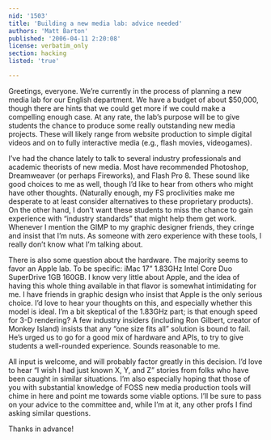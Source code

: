 ```yaml
---
nid: '1503'
title: 'Building a new media lab: advice needed'
authors: 'Matt Barton'
published: '2006-04-11 2:20:08'
license: verbatim_only
section: hacking
listed: 'true'

---
```

Greetings, everyone. We’re currently in the process of planning a new media lab for our English department. We have a budget of about $50,000, though there are hints that we could get more if we could make a compelling enough case. At any rate, the lab’s purpose will be to give students the chance to produce some really outstanding new media projects. These will likely range from website production to simple digital videos and on to fully interactive media (e.g., flash movies, videogames).

I’ve had the chance lately to talk to several industry professionals and academic theorists of new media. Most have recommended Photoshop, Dreamweaver (or perhaps Fireworks), and Flash Pro 8. These sound like good choices to me as well, though I’d like to hear from others who might have other thoughts. (Naturally enough, my FS proclivities make me desperate to at least consider alternatives to these proprietary products). On the other hand, I don’t want these students to miss the chance to gain experience with “industry standards” that might help them get work. Whenever I mention the GIMP to my graphic designer friends, they cringe and insist that I’m nuts. As someone with zero experience with these tools, I really don’t know what I’m talking about.

There is also some question about the hardware. The majority seems to favor an Apple lab. To be specific: iMac 17” 1.83GHz Intel Core Duo SuperDrive 1GB 160GB. I know very little about Apple, and the idea of having this whole thing available in that flavor is somewhat intimidating for me. I have friends in graphic design who insist that Apple is the only serious choice. I’d love to hear your thoughts on this, and especially whether this model is ideal. I’m a bit skeptical of the 1.83GHz part; is that enough speed for 3-D rendering? A few industry insiders (including Ron Gilbert, creator of Monkey Island) insists that any “one size fits all” solution is bound to fail. He’s urged us to go for a good mix of hardware and APIs, to try to give students a well-rounded experience. Sounds reasonable to me.

All input is welcome, and will probably factor greatly in this decision. I’d love to hear “I wish I had just known X, Y,  and Z” stories from folks who have been caught in similar situations. I’m also especially hoping that those of you with substantial knowledge of FOSS new media production tools will chime in here and point me towards some viable options. I’ll be sure to pass on your advice to the committee and, while I’m at it, any other profs I find asking similar questions.

Thanks in advance!

